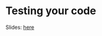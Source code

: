# Testing your code

Slides: [here](https://docs.google.com/presentation/d/1EDq7nAPq2eIO--pD1pj7igvUk9vniig2l08ZTH-NaPk/edit?usp=sharing)
